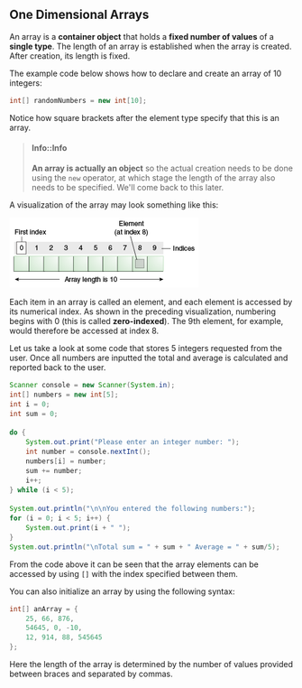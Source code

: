 ## One Dimensional Arrays

An array is a **container object** that holds a **fixed number of values** of a **single type**. The length of an array is established when the array is created. After creation, its length is fixed.

The example code below shows how to declare and create an array of 10 integers:

```java
int[] randomNumbers = new int[10];
```

Notice how square brackets after the element type specify that this is an array.

> #### Info::Info
>
> **An array is actually an object** so the actual creation needs to be done using the `new` operator, at which stage the length of the array also needs to be specified. We'll come back to this later.

A visualization of the array may look something like this:

![An array of 10 integers](img/arrays_of_ten_integers.gif)

Each item in an array is called an element, and each element is accessed by its numerical index. As shown in the preceding visualization, numbering begins with 0 (this is called **zero-indexed**). The 9th element, for example, would therefore be accessed at index 8.

Let us take a look at some code that stores 5 integers requested from the user. Once all numbers are inputted the total and average is calculated and reported back to the user.

```java
Scanner console = new Scanner(System.in);
int[] numbers = new int[5];
int i = 0;
int sum = 0;

do {
    System.out.print("Please enter an integer number: ");
    int number = console.nextInt();
    numbers[i] = number;
    sum += number;
    i++;
} while (i < 5);

System.out.println("\n\nYou entered the following numbers:");
for (i = 0; i < 5; i++) {
    System.out.print(i + " ");
}
System.out.println("\nTotal sum = " + sum + " Average = " + sum/5);
```

From the code above it can be seen that the array elements can be accessed by using `[]` with the index specified between them.

You can also initialize an array by using the following syntax:

```java
int[] anArray = {
    25, 66, 876,
    54645, 0, -10,
    12, 914, 88, 545645
};
```

Here the length of the array is determined by the number of values provided between braces and separated by commas.
